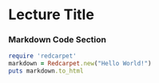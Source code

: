 # Lecture Title

### Markdown Code Section

```ruby
require 'redcarpet'
markdown = Redcarpet.new("Hello World!")
puts markdown.to_html
```
